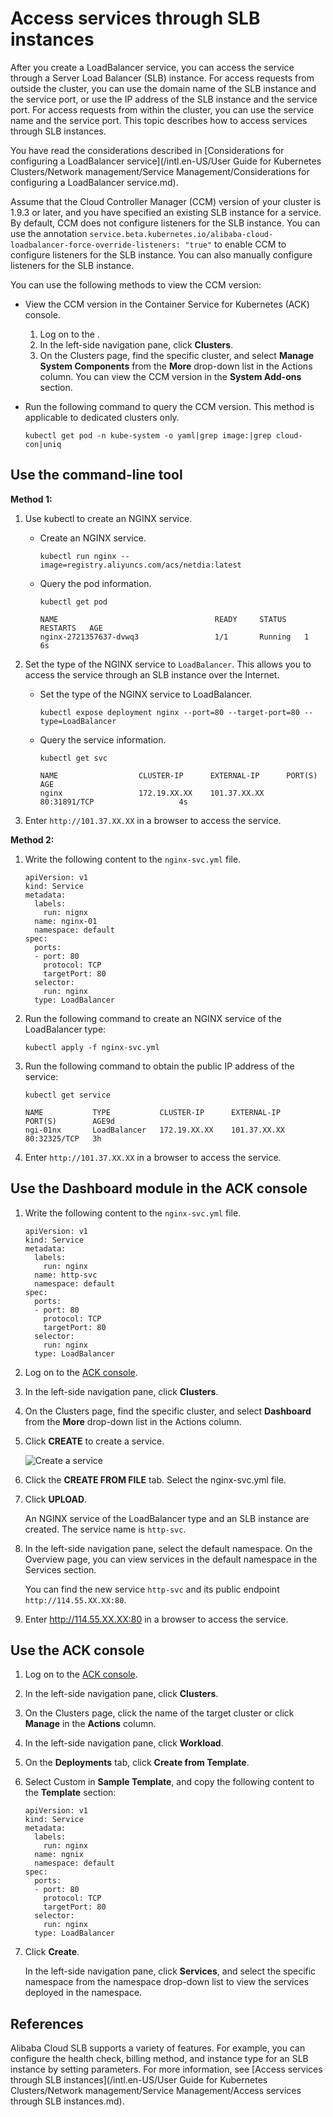 # Access services through SLB instances

After you create a LoadBalancer service, you can access the service through a Server Load Balancer \(SLB\) instance. For access requests from outside the cluster, you can use the domain name of the SLB instance and the service port, or use the IP address of the SLB instance and the service port. For access requests from within the cluster, you can use the service name and the service port. This topic describes how to access services through SLB instances.

You have read the considerations described in [Considerations for configuring a LoadBalancer service](/intl.en-US/User Guide for Kubernetes Clusters/Network management/Service Management/Considerations for configuring a LoadBalancer service.md).

Assume that the Cloud Controller Manager \(CCM\) version of your cluster is 1.9.3 or later, and you have specified an existing SLB instance for a service. By default, CCM does not configure listeners for the SLB instance. You can use the annotation `service.beta.kubernetes.io/alibaba-cloud-loadbalancer-force-override-listeners: "true"` to enable CCM to configure listeners for the SLB instance. You can also manually configure listeners for the SLB instance.

You can use the following methods to view the CCM version:

-   View the CCM version in the Container Service for Kubernetes \(ACK\) console.
    1.  Log on to the .
    2.  In the left-side navigation pane, click **Clusters**.
    3.  On the Clusters page, find the specific cluster, and select **Manage System Components** from the **More** drop-down list in the Actions column. You can view the CCM version in the **System Add-ons** section.
-   Run the following command to query the CCM version. This method is applicable to dedicated clusters only.

    ```
    kubectl get pod -n kube-system -o yaml|grep image:|grep cloud-con|uniq
    ```


## Use the command-line tool

**Method 1:**

1.  Use kubectl to create an NGINX service.

    -   Create an NGINX service.

        ```
        kubectl run nginx --image=registry.aliyuncs.com/acs/netdia:latest
        ```

    -   Query the pod information.

        ```
        kubectl get pod
        ```

        ```
        NAME                                   READY     STATUS    RESTARTS   AGE
        nginx-2721357637-dvwq3                 1/1       Running   1          6s
        ```

2.  Set the type of the NGINX service to `LoadBalancer`. This allows you to access the service through an SLB instance over the Internet.

    -   Set the type of the NGINX service to LoadBalancer.

        ```
        kubectl expose deployment nginx --port=80 --target-port=80 --type=LoadBalancer
        ```

    -   Query the service information.

        ```
        kubectl get svc
        ```

        ```
        NAME                  CLUSTER-IP      EXTERNAL-IP      PORT(S)                        AGE
        nginx                 172.19.XX.XX    101.37.XX.XX     80:31891/TCP                   4s
        ```

3.  Enter `http://101.37.XX.XX` in a browser to access the service.


**Method 2:**

1.  Write the following content to the `nginx-svc.yml` file.

    ```
    apiVersion: v1
    kind: Service
    metadata:
      labels:
        run: nignx
      name: nginx-01
      namespace: default
    spec:
      ports:
      - port: 80
        protocol: TCP
        targetPort: 80
      selector:
        run: nginx
      type: LoadBalancer
    ```

2.  Run the following command to create an NGINX service of the LoadBalancer type:

    ```
    kubectl apply -f nginx-svc.yml
    ```

3.  Run the following command to obtain the public IP address of the service:

    ```
    kubectl get service
    ```

    ```
    NAME           TYPE           CLUSTER-IP      EXTERNAL-IP      PORT(S)        AGE9d
    ngi-01nx       LoadBalancer   172.19.XX.XX    101.37.XX.XX     80:32325/TCP   3h
    ```

4.  Enter `http://101.37.XX.XX` in a browser to access the service.


## Use the Dashboard module in the ACK console

1.  Write the following content to the `nginx-svc.yml` file.

    ```
    apiVersion: v1
    kind: Service
    metadata:
      labels:
        run: nginx
      name: http-svc
      namespace: default
    spec:
      ports:
      - port: 80
        protocol: TCP
        targetPort: 80
      selector:
        run: nginx
      type: LoadBalancer
    ```

2.  Log on to the [ACK console](https://cs.console.aliyun.com).

3.  In the left-side navigation pane, click **Clusters**.

4.  On the Clusters page, find the specific cluster, and select **Dashboard** from the **More** drop-down list in the Actions column.

5.  Click **CREATE** to create a service.

    ![Create a service](https://static-aliyun-doc.oss-cn-hangzhou.aliyuncs.com/assets/img/en-US/3705129951/p9066.png)

6.  Click the **CREATE FROM FILE** tab. Select the nginx-svc.yml file.

7.  Click **UPLOAD**.

    An NGINX service of the LoadBalancer type and an SLB instance are created. The service name is `http-svc`.

8.  In the left-side navigation pane, select the default namespace. On the Overview page, you can view services in the default namespace in the Services section.

    You can find the new service `http-svc` and its public endpoint `http://114.55.XX.XX:80`.

9.  Enter http://114.55.XX.XX:80 in a browser to access the service.


## Use the ACK console

1.  Log on to the [ACK console](https://cs.console.aliyun.com).

2.  In the left-side navigation pane, click **Clusters**.

3.  On the Clusters page, click the name of the target cluster or click **Manage** in the **Actions** column.

4.  In the left-side navigation pane, click **Workload**.

5.  On the **Deployments** tab, click **Create from Template**.

6.  Select Custom in **Sample Template**, and copy the following content to the **Template** section:

    ```
    apiVersion: v1
    kind: Service
    metadata:
      labels:
        run: nginx
      name: ngnix
      namespace: default
    spec:
      ports:
      - port: 80
        protocol: TCP
        targetPort: 80
      selector:
        run: nginx
      type: LoadBalancer
    ```

7.  Click **Create**.

    In the left-side navigation pane, click **Services**, and select the specific namespace from the namespace drop-down list to view the services deployed in the namespace.


## References

Alibaba Cloud SLB supports a variety of features. For example, you can configure the health check, billing method, and instance type for an SLB instance by setting parameters. For more information, see [Access services through SLB instances](/intl.en-US/User Guide for Kubernetes Clusters/Network management/Service Management/Access services through SLB instances.md).


